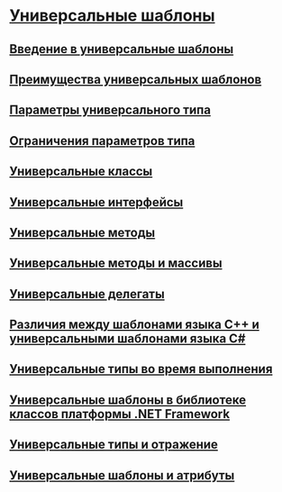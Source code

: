# [Универсальные шаблоны](index.md)
## [Введение в универсальные шаблоны](introduction-to-generics.md)
## [Преимущества универсальных шаблонов](benefits-of-generics.md)
## [Параметры универсального типа](generic-type-parameters.md)
## [Ограничения параметров типа](constraints-on-type-parameters.md)
## [Универсальные классы](generic-classes.md)
## [Универсальные интерфейсы](generic-interfaces.md)
## [Универсальные методы](generic-methods.md)
## [Универсальные методы и массивы](generics-and-arrays.md)
## [Универсальные делегаты](generic-delegates.md)
## [Различия между шаблонами языка C++ и универсальными шаблонами языка C#](differences-between-cpp-templates-and-csharp-generics.md)
## [Универсальные типы во время выполнения](generics-in-the-run-time.md)
## [Универсальные шаблоны в библиотеке классов платформы .NET Framework](generics-in-the-net-framework-class-library.md)
## [Универсальные типы и отражение](generics-and-reflection.md)
## [Универсальные шаблоны и атрибуты](generics-and-attributes.md)
